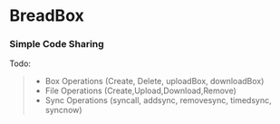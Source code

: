 # BreadBox
### Simple Code Sharing

Todo:
> * Box Operations (Create, Delete, uploadBox, downloadBox)
> * File Operations (Create,Upload,Download,Remove)
> * Sync Operations (syncall, addsync, removesync, timedsync, syncnow)